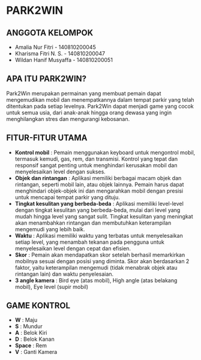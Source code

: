 # PARK2WIN

## ANGGOTA KELOMPOK
- Amalia Nur Fitri - 140810200045
- Kharisma Fitri N. S. - 140810200047
- Wildan Hanif Musyaffa - 140810200051

## APA ITU PARK2WIN?
Park2Win merupakan permainan yang membuat pemain dapat mengemudikan mobil dan menempatkannya dalam tempat parkir yang telah ditentukan pada setiap levelnya. Park2Win dapat menjadi game yang cocok untuk semua usia, dari anak-anak hingga orang dewasa yang ingin menghilangkan stres dan mengurangi kebosanan.

## FITUR-FITUR UTAMA
- **Kontrol mobil** : Pemain menggunakan keyboard untuk mengontrol mobil, termasuk kemudi, gas, rem, dan transmisi. Kontrol yang tepat dan responsif sangat penting untuk menghindari kerusakan mobil dan menyelesaikan level dengan sukses.
- **Objek dan rintangan** : Aplikasi memiliki berbagai macam objek dan rintangan, seperti mobil lain, atau objek lainnya. Pemain harus dapat menghindari objek-objek ini dan mengarahkan mobil dengan presisi untuk mencapai tempat parkir yang dituju.
- **Tingkat kesulitan yang berbeda-beda** : Aplikasi memiliki level-level dengan tingkat kesulitan yang berbeda-beda, mulai dari level yang mudah hingga level yang sangat sulit. Tingkat kesulitan yang meningkat akan menambahkan rintangan dan membutuhkan keterampilan mengemudi yang lebih baik.
- **Waktu** : Aplikasi memiliki waktu yang terbatas untuk menyelesaikan setiap level, yang menambah tekanan pada pengguna untuk menyelesaikan level dengan cepat dan efisien.
- **Skor** : Pemain akan mendapatkan skor setelah berhasil memarkirkan mobilnya sesuai dengan posisi yang diminta. Skor akan berdasarkan 2 faktor, yaitu keterampilan mengemudi (tidak menabrak objek atau rintangan lain) dan waktu penyelesaian.
- **3 angle kamera** : Bird eye (atas mobil), High angle (atas belakang mobil), Eye level (supir mobil)

## GAME KONTROL
- **W** : Maju
- **S** : Mundur
- **A** : Belok Kiri
- **D** : Belok Kanan
- **Space** : Rem
- **V** : Ganti Kamera